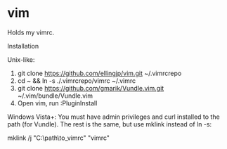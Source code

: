 vim
===

Holds my vimrc.

Installation

Unix-like:
1. git clone https://github.com/ellingjp/vim.git ~/.vimrcrepo
2. cd ~ && ln -s ./.vimrcrepo/vimrc ~/.vimrc
3. git clone https://github.com/gmarik/Vundle.vim.git ~/.vim/bundle/Vundle.vim
4. Open vim, run :PluginInstall


Windows Vista+:
You must have admin privileges and curl installed to the path (for Vundle).
The rest is the same, but use mklink instead of ln -s:

 mklink /j "C:\path\to\_vimrc" "vimrc"
